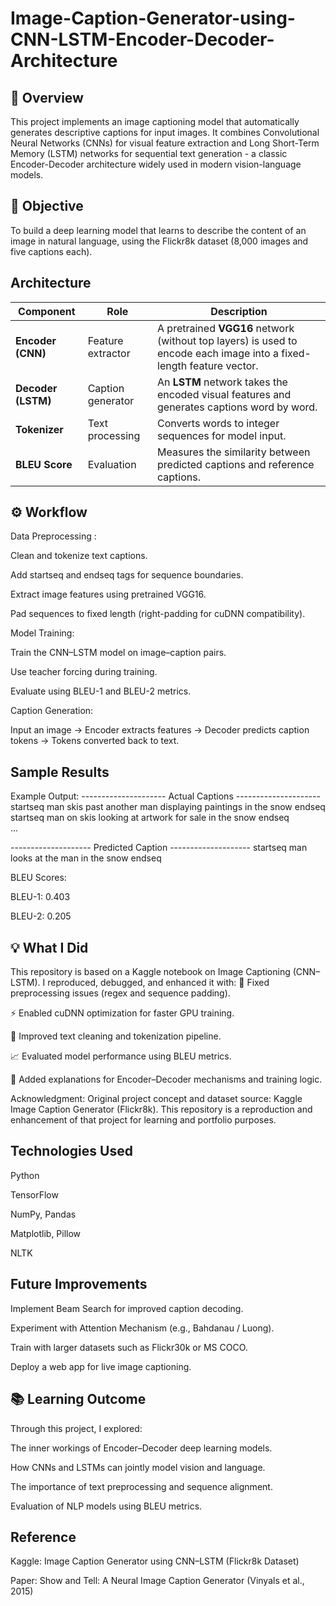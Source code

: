 # Image-Caption-Generator-using-CNN-LSTM-Encoder-Decoder-Architecture
## 📘 Overview
This project implements an image captioning model that automatically generates descriptive captions for input images.
It combines Convolutional Neural Networks (CNNs) for visual feature extraction and Long Short-Term Memory (LSTM) networks for sequential text generation - a classic Encoder-Decoder architecture widely used in modern vision-language models.
## 🎯 Objective
To build a deep learning model that learns to describe the content of an image in natural language, using the Flickr8k dataset (8,000 images and five captions each).
## Architecture
| Component          | Role              | Description                                                                                                          |
| ------------------ | ----------------- | -------------------------------------------------------------------------------------------------------------------- |
| **Encoder (CNN)**  | Feature extractor | A pretrained **VGG16** network (without top layers) is used to encode each image into a fixed-length feature vector. |
| **Decoder (LSTM)** | Caption generator | An **LSTM** network takes the encoded visual features and generates captions word by word.                           |
| **Tokenizer**      | Text processing   | Converts words to integer sequences for model input.                                                                 |
| **BLEU Score**     | Evaluation        | Measures the similarity between predicted captions and reference captions.                                           |
## ⚙️ Workflow
Data Preprocessing :

Clean and tokenize text captions.

Add startseq and endseq tags for sequence boundaries.

Extract image features using pretrained VGG16.

Pad sequences to fixed length (right-padding for cuDNN compatibility).

Model Training:

Train the CNN–LSTM model on image–caption pairs.

Use teacher forcing during training.

Evaluate using BLEU-1 and BLEU-2 metrics.

Caption Generation:

Input an image → Encoder extracts features → Decoder predicts caption tokens → Tokens converted back to text.
## Sample Results
Example Output:
--------------------- Actual Captions ---------------------
startseq man skis past another man displaying paintings in the snow endseq  
startseq man on skis looking at artwork for sale in the snow endseq  
...

-------------------- Predicted Caption --------------------
startseq man looks at the man in the snow endseq

BLEU Scores:

BLEU-1: 0.403

BLEU-2: 0.205

## 💡 What I Did
This repository is based on a Kaggle notebook on Image Captioning (CNN–LSTM).
I reproduced, debugged, and enhanced it with:
🧩 Fixed preprocessing issues (regex and sequence padding).

⚡ Enabled cuDNN optimization for faster GPU training.

🧹 Improved text cleaning and tokenization pipeline.

📈 Evaluated model performance using BLEU metrics.

🧠 Added explanations for Encoder–Decoder mechanisms and training logic.

Acknowledgment:
Original project concept and dataset source: Kaggle Image Caption Generator (Flickr8k).
This repository is a reproduction and enhancement of that project for learning and portfolio purposes.

## Technologies Used

Python

TensorFlow

NumPy, Pandas

Matplotlib, Pillow

NLTK
## Future Improvements

Implement Beam Search for improved caption decoding.

Experiment with Attention Mechanism (e.g., Bahdanau / Luong).

Train with larger datasets such as Flickr30k or MS COCO.

Deploy a web app for live image captioning.

## 📚 Learning Outcome

Through this project, I explored:

The inner workings of Encoder–Decoder deep learning models.

How CNNs and LSTMs can jointly model vision and language.

The importance of text preprocessing and sequence alignment.

Evaluation of NLP models using BLEU metrics.
##  Reference

Kaggle: Image Caption Generator using CNN–LSTM (Flickr8k Dataset)

Paper: Show and Tell: A Neural Image Caption Generator (Vinyals et al., 2015)
